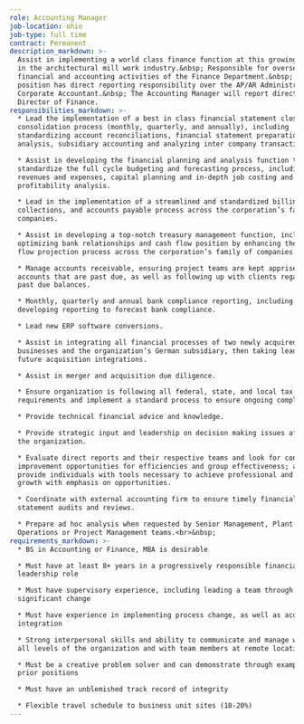 ```yaml
---
role: Accounting Manager
job-location: ohio
job-type: full time
contract: Permanent
description_markdown: >-
  Assist in implementing a world class finance function at this growing leader
  in the architectural mill work industry.&nbsp; Responsible for overseeing all
  financial and accounting activities of the Finance Department.&nbsp; This
  position has direct reporting responsibility over the AP/AR Administrator and
  Corporate Accountant.&nbsp; The Accounting Manager will report directly to the
  Director of Finance.
responsibilities_markdown: >-
  * Lead the implementation of a best in class financial statement close and
  consolidation process (monthly, quarterly, and annually), including
  standardizing account reconciliations, financial statement preparation and
  analysis, subsidiary accounting and analyzing inter company transactions.

  * Assist in developing the financial planning and analysis function that will
  standardize the full cycle budgeting and forecasting process, including
  revenues and expenses, capital planning and in-depth job costing and
  profitability analysis.

  * Lead in the implementation of a streamlined and standardized billing,
  collections, and accounts payable process across the corporation’s family of
  companies.

  * Assist in developing a top-notch treasury management function, including
  optimizing bank relationships and cash flow position by enhancing the cash
  flow projection process across the corporation’s family of companies.

  * Manage accounts receivable, ensuring project teams are kept apprised of
  accounts that are past due, as well as following up with clients regarding
  past due balances.

  * Monthly, quarterly and annual bank compliance reporting, including
  developing reporting to forecast bank compliance.

  * Lead new ERP software conversions.

  * Assist in integrating all financial processes of two newly acquired
  businesses and the organization’s German subsidiary, then taking lead on any
  future acquisition integrations.

  * Assist in merger and acquisition due diligence.

  * Ensure organization is following all federal, state, and local tax
  requirements and implement a standard process to ensure ongoing compliance.

  * Provide technical financial advice and knowledge.

  * Provide strategic input and leadership on decision making issues affecting
  the organization.

  * Evaluate direct reports and their respective teams and look for continuous
  improvement opportunities for efficiencies and group effectiveness; as well as
  provide individuals with tools necessary to achieve professional and personal
  growth with emphasis on opportunities.

  * Coordinate with external accounting firm to ensure timely financial
  statement audits and reviews.

  * Prepare ad hoc analysis when requested by Senior Management, Plant
  Operations or Project Management teams.<br>&nbsp;
requirements_markdown: >-
  * BS in Accounting or Finance, MBA is desirable

  * Must have at least 8+ years in a progressively responsible financial
  leadership role

  * Must have supervisory experience, including leading a team through
  significant change

  * Must have experience in implementing process change, as well as acquisition
  integration

  * Strong interpersonal skills and ability to communicate and manage well to
  all levels of the organization and with team members at remote locations

  * Must be a creative problem solver and can demonstrate through examples in
  prior positions

  * Must have an unblemished track record of integrity

  * Flexible travel schedule to business unit sites (10-20%)
---
```

